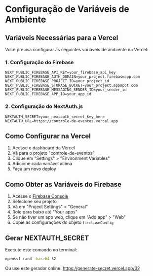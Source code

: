 # Configuração de Variáveis de Ambiente

## Variáveis Necessárias para a Vercel

Você precisa configurar as seguintes variáveis de ambiente na Vercel:

### 1. Configuração do Firebase
```
NEXT_PUBLIC_FIREBASE_API_KEY=your_firebase_api_key
NEXT_PUBLIC_FIREBASE_AUTH_DOMAIN=your_project.firebaseapp.com
NEXT_PUBLIC_FIREBASE_PROJECT_ID=your_project_id
NEXT_PUBLIC_FIREBASE_STORAGE_BUCKET=your_project.appspot.com
NEXT_PUBLIC_FIREBASE_MESSAGING_SENDER_ID=your_sender_id
NEXT_PUBLIC_FIREBASE_APP_ID=your_app_id
```

### 2. Configuração do NextAuth.js
```
NEXTAUTH_SECRET=your_nextauth_secret_key_here
NEXTAUTH_URL=https://controle-de-eventos.vercel.app
```

## Como Configurar na Vercel

1. Acesse o dashboard da Vercel
2. Vá para o projeto "controle-de-eventos"
3. Clique em "Settings" > "Environment Variables"
4. Adicione cada variável acima
5. Faça um novo deploy

## Como Obter as Variáveis do Firebase

1. Acesse o [Firebase Console](https://console.firebase.google.com/)
2. Selecione seu projeto
3. Vá em "Project Settings" > "General"
4. Role para baixo até "Your apps"
5. Se não tiver um app web, clique em "Add app" > "Web"
6. Copie as configurações do objeto `firebaseConfig`

## Gerar NEXTAUTH_SECRET

Execute este comando no terminal:
```bash
openssl rand -base64 32
```

Ou use este gerador online: https://generate-secret.vercel.app/32
